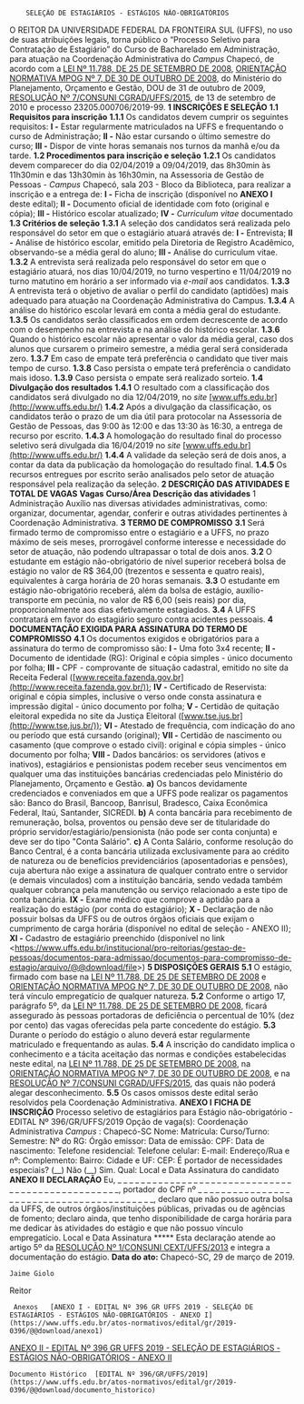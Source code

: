         SELEÇÃO DE ESTAGIÁRIOS - ESTÁGIOS NÃO-OBRIGATÓRIOS  

 O REITOR DA UNIVERSIDADE FEDERAL DA FRONTEIRA SUL (UFFS), no uso de suas atribuições legais, torna público o “Processo Seletivo para Contratação de Estagiário” do Curso de Bacharelado em Administração, para atuação na Coordenação Administrativa do *Campus*  Chapecó, de acordo com a [LEI Nº 11.788, DE 25 DE SETEMBRO DE 2008](http://www.planalto.gov.br/ccivil_03/_Ato2007-2010/2008/Lei/L11788.htm), [ORIENTAÇÃO NORMATIVA MPOG Nº 7, DE 30 DE OUTUBRO DE 2008](https://conlegis.planejamento.gov.br/conlegis/legislacao/atoNormativoDetalhesPub.htm?id=6419&tipoUrl=link), do Ministério do Planejamento, Orçamento e Gestão, DOU de 31 de outubro de 2009, [RESOLUÇÃO Nº 7/CONSUNI CGRAD/UFFS/2015](https://www.uffs.edu.br/atos-normativos/resolucao/consunicgrad/2015-0007), de 13 de setembro de 2010 e processo 23205.000706/2019-99.     **1 INSCRIÇÕES E SELEÇÃO**   **1.1 Requisitos para inscrição**   **1.1.1**  Os candidatos devem cumprir os seguintes requisitos:  **I -**  Estar regularmente matriculados na UFFS e frequentando o curso de Administração;  **II -**  Não estar cursando o último semestre do curso;  **III -**  Dispor de vinte horas semanais nos turnos da manhã e/ou da tarde.  **1.2 Procedimentos para inscrição e seleção**   **1.2.1**  Os candidatos devem comparecer do dia 02/04/2019 a 09/04/2019, das 8h30min às 11h30min e das 13h30min às 16h30min, na Assessoria de Gestão de Pessoas - *Campus*  Chapecó, sala 203 - Bloco da Biblioteca, para realizar a inscrição e a entrega de:  **I -**  Ficha de inscrição (disponível no **ANEXO I**  deste edital);  **II -**  Documento oficial de identidade com foto (original e cópia);  **III -**  Histórico escolar atualizado;  **IV -**  *Curriculum vitae*  documentado  **1.3 Critérios de seleção**   **1.3.1**  A seleção dos candidatos será realizada pelo responsável do setor em que o estagiário atuará através de:  **I -**  Entrevista;  **II -**  Análise de histórico escolar, emitido pela Diretoria de Registro Acadêmico, observando-se a média geral do aluno;  **III -**  Análise do curriculum vitae.  **1.3.2**  A entrevista será realizada pelo responsável do setor em que o estagiário atuará, nos dias 10/04/2019, no turno vespertino e 11/04/2019 no turno matutino em horário a ser informado via *e-mail*  aos candidatos.  **1.3.3**  A entrevista terá o objetivo de avaliar o perfil do candidato (aptidões) mais adequado para atuação na Coordenação Administrativa do Campus.  **1.3.4**  A análise do histórico escolar levará em conta a média geral do estudante.  **1.3.5**  Os candidatos serão classificados em ordem decrescente de acordo com o desempenho na entrevista e na análise do histórico escolar.  **1.3.6**  Quando o histórico escolar não apresentar o valor da média geral, caso dos alunos que cursarem o primeiro semestre, a média geral será considerada zero.  **1.3.7**  Em caso de empate terá preferência o candidato que tiver mais tempo de curso.  **1.3.8**  Caso persista o empate terá preferência o candidato mais idoso.  **1.3.9**  Caso persista o empate será realizado sorteio.  **1.4 Divulgação dos resultados**   **1.4.1**  O resultado com a classificação dos candidatos será divulgado no dia 12/04/2019, no *site* [www.uffs.edu.br](http://www.uffs.edu.br/)  **1.4.2**  Após a divulgação da classificação, os candidatos terão o prazo de um dia útil para protocolar na Assessoria de Gestão de Pessoas, das 9:00 às 12:00 e das 13:30 às 16:30, a entrega de recurso por escrito.  **1.4.3**  A homologação do resultado final do processo seletivo será divulgada dia 16/04/2019 no *site* [www.uffs.edu.br](http://www.uffs.edu.br/)  **1.4.4**  A validade da seleção será de dois anos, a contar da data da publicação da homologação do resultado final.  **1.4.5**  Os recursos entregues por escrito serão analisados pelo setor de atuação responsável pela realização da seleção.     **2 DESCRIÇÃO DAS ATIVIDADES E TOTAL DE VAGAS**      **Vagas**     **Curso/Área**     **Descrição das atividades**      1   Administração   Auxílio nas diversas atividades administrativas, como: organizar, documentar, agendar, conferir e outras atividades pertinentes à Coordenação Administrativa.        **3 TERMO DE COMPROMISSO**   **3.1**  Será firmado termo de compromisso entre o estagiário e a UFFS, no prazo máximo de seis meses, prorrogável conforme interesse e necessidade do setor de atuação, não podendo ultrapassar o total de dois anos.  **3.2**  O estudante em estágio não-obrigatório de nível superior receberá bolsa de estágio no valor de R$ 364,00 (trezentos e sessenta e quatro reais), equivalentes à carga horária de 20 horas semanais.  **3.3**  O estudante em estágio não-obrigatório receberá, além da bolsa de estágio, auxílio-transporte em pecúnia, no valor de R$ 6,00 (seis reais) por dia, proporcionalmente aos dias efetivamente estagiados.  **3.4**  A UFFS contratará em favor do estagiário seguro contra acidentes pessoais.     **4 DOCUMENTAÇÃO EXIGIDA PARA ASSINATURA DO TERMO DE COMPROMISSO**   **4.1**  Os documentos exigidos e obrigatórios para a assinatura do termo de compromisso são:  **I -**  Uma foto 3x4 recente;  **II -**  Documento de identidade (RG): Original e cópia simples - único documento por folha;  **III -**  CPF - comprovante de situação cadastral, emitido no site da Receita Federal ([www.receita.fazenda.gov.br](http://www.receita.fazenda.gov.br/));  **IV -**  Certificado de Reservista: original e cópia simples, inclusive o verso onde consta assinatura e impressão digital - único documento por folha;  **V -**  Certidão de quitação eleitoral expedida no site da Justiça Eleitoral ([www.tse.jus.br](http://www.tse.jus.br/));  **VI -**  Atestado de frequência, com indicação do ano ou período que está cursando (original);  **VII -**  Certidão de nascimento ou casamento (que comprove o estado civil): original e cópia simples - único documento por folha;  **VIII -**  Dados bancários: os servidores (ativos e inativos), estagiários e pensionistas podem receber seus vencimentos em qualquer uma das instituições bancárias credenciadas pelo Ministério do Planejamento, Orçamento e Gestão.  **a)**  Os bancos devidamente credenciados e conveniados em que a UFFS pode realizar os pagamentos são: Banco do Brasil, Bancoop, Banrisul, Bradesco, Caixa Econômica Federal, Itaú, Santander, SICREDI.  **b)**  A conta bancária para recebimento de remuneração, bolsa, proventos ou pensão deve ser de titularidade do próprio servidor/estagiário/pensionista (não pode ser conta conjunta) e deve ser do tipo "Conta Salário".  **c)**  A Conta Salário, conforme resolução do Banco Central, é a conta bancária utilizada exclusivamente para ao crédito de natureza ou de benefícios previdenciários (aposentadorias e pensões), cuja abertura não exige a assinatura de qualquer contrato entre o servidor (e demais vinculados) com a instituição bancária, sendo vedada também qualquer cobrança pela manutenção ou serviço relacionado a este tipo de conta bancária.  **IX -**  Exame médico que comprove a aptidão para a realização do estágio (por conta do estagiário);  **X -**  Declaração de não possuir bolsas da UFFS ou de outros órgãos oficiais que exijam o cumprimento de carga horária (disponível no edital de seleção - ANEXO II);  **XI -**  Cadastro de estagiário preenchido (disponível no link <<https://www.uffs.edu.br/institucional/pro-reitorias/gestao-de-pessoas/documentos-para-admissao/documentos-para-compromisso-de-estagio/arquivo/@@download/file>>)     **5 DISPOSIÇÕES GERAIS**   **5.1**  O estágio, firmado com base na [LEI Nº 11.788, DE 25 DE SETEMBRO DE 2008](http://www.planalto.gov.br/ccivil_03/_Ato2007-2010/2008/Lei/L11788.htm) e [ORIENTAÇÃO NORMATIVA MPOG Nº 7, DE 30 DE OUTUBRO DE 2008](https://conlegis.planejamento.gov.br/conlegis/legislacao/atoNormativoDetalhesPub.htm?id=6419&tipoUrl=link), não terá vínculo empregatício de qualquer natureza.  **5.2**  Conforme o artigo 17, parágrafo 5º, da [LEI Nº 11.788, DE 25 DE SETEMBRO DE 2008](http://www.planalto.gov.br/ccivil_03/_Ato2007-2010/2008/Lei/L11788.htm), ficará assegurado às pessoas portadoras de deficiência o percentual de 10% (dez por cento) das vagas oferecidas pela parte concedente do estágio.  **5.3**  Durante o período do estágio o aluno deverá estar regularmente matriculado e frequentando as aulas.  **5.4**  A inscrição do candidato implica o conhecimento e a tácita aceitação das normas e condições estabelecidas neste edital, na [LEI Nº 11.788, DE 25 DE SETEMBRO DE 2008](http://www.planalto.gov.br/ccivil_03/_Ato2007-2010/2008/Lei/L11788.htm), na [ORIENTAÇÃO NORMATIVA MPOG Nº 7, DE 30 DE OUTUBRO DE 2008](https://conlegis.planejamento.gov.br/conlegis/legislacao/atoNormativoDetalhesPub.htm?id=6419&tipoUrl=link), e na [RESOLUÇÃO Nº 7/CONSUNI CGRAD/UFFS/2015](https://www.uffs.edu.br/atos-normativos/resolucao/consunicgrad/2015-0007), das quais não poderá alegar desconhecimento.  **5.5**  Os casos omissos deste edital serão resolvidos pela Coordenação Administrativa.     **ANEXO I**      **FICHA DE INSCRIÇÃO**     Processo seletivo de estagiários para Estágio não-obrigatório - EDITAL Nº 396/GR/UFFS/2019 Opção de vaga(s): Coordenação Administrativa  *Campus* : Chapecó-SC    Nome:   Matrícula:     Curso/Turno:   Semestre:     Nº do RG:   Órgão emissor:   Data de emissão:     CPF:   Data de nascimento:     Telefone residencial:   Telefone celular:     E-mail:     Endereço/Rua e nº:     Complemento:     Bairro:     Cidade e UF:   CEP:     É portador de necessidades especiais?     (\_\_) Não (\_\_) Sim. Qual:              Local e Data   Assinatura do candidato   **ANEXO II**      **DECLARAÇÃO**     Eu, \_ \_ \_ \_ \_ \_ \_ \_ \_ \_ \_ \_ \_ \_ \_ \_ \_ \_ \_ \_ \_ \_ \_ \_ \_ \_ \_ \_ \_ \_ \_ \_ \_ \_ \_ \_ \_ \_ \_ \_ \_ \_ \_ \_ \_ \_ \_ \_ \_, portador do CPF nº \_ \_ \_ \_ \_ \_ \_ \_ \_ \_ \_ \_ \_ \_ \_ \_ \_ \_ \_ \_ \_ \_ \_ \_ \_ \_ \_ \_ \_ \_ \_ \_ \_ \_ \_ \_ \_ \_ \_ \_ \_, declaro que não possuo outra bolsa da UFFS, de outros órgãos/instituições públicas, privadas ou de agências de fomento; declaro ainda, que tenho disponibilidade de carga horária para me dedicar às atividades do estágio e que não possuo vínculo empregatício.   Local e Data   Assinatura    *****  Esta declaração atende ao artigo 5º da [RESOLUÇÃO Nº 1/CONSUNI CEXT/UFFS/2013](https://www.uffs.edu.br/atos-normativos/resolucao/consunicext/2013-0001) e integra a documentação do estágio.    **Data do ato:** Chapecó-SC, 29 de março de 2019.   
 

    Jaime Giolo   
 Reitor 

     Anexos   [ANEXO I - EDITAL Nº 396 GR UFFS 2019 - SELEÇÃO DE ESTAGIÁRIOS - ESTÁGIOS NÃO-OBRIGATÓRIOS - ANEXO I](https://www.uffs.edu.br/atos-normativos/edital/gr/2019-0396/@@download/anexo1)  

   [ANEXO II - EDITAL Nº 396 GR UFFS 2019 - SELEÇÃO DE ESTAGIÁRIOS - ESTÁGIOS NÃO-OBRIGATÓRIOS - ANEXO II](https://www.uffs.edu.br/atos-normativos/edital/gr/2019-0396/@@download/anexo2)  

    Documento Histórico  [EDITAL Nº 396/GR/UFFS/2019](https://www.uffs.edu.br/atos-normativos/edital/gr/2019-0396/@@download/documento_historico)     
      
